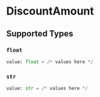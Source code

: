 # DiscountAmount


## Supported Types

### `float`

```python
value: float = /* values here */
```

### `str`

```python
value: str = /* values here */
```

